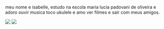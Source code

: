 meu nome e isabelle, estudo na escola maria lucia padovani de oliveira e adoro ouvir musica toco ukulele e amo
ver filmes e sair com meus amigos.

![](https://media1.tenor.com/m/mWpYDtV1zTkAAAAC/minions-shh.gif)
![](https://media1.tenor.com/m/QakaY6NMVaMAAAAC/judgement-cat-cat.gif)
